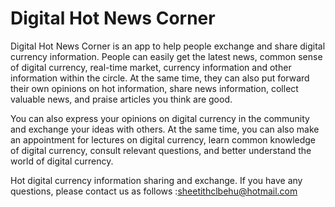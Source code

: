 # Digital Hot News Corner

Digital Hot News Corner  is an app to help people exchange and share digital currency information. People can easily get the latest news, common sense of digital currency, real-time market, currency information and other information within the circle. At the same time, they can also put forward their own opinions on hot information, share news information, collect valuable news, and praise articles you think are good.

You can also express your opinions on digital currency in the community and exchange your ideas with others. At the same time, you can also make an appointment for lectures on digital currency, learn common knowledge of digital currency, consult relevant questions, and better understand the world of digital currency.

Hot digital currency information sharing and exchange.
If you have any questions, please contact us as follows :sheetithclbehu@hotmail.com
